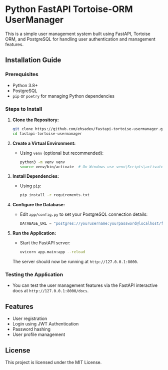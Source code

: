 
# Python FastAPI Tortoise-ORM UserManager

This is a simple user management system built using FastAPI, Tortoise ORM, and PostgreSQL for handling user authentication and management features.

## Installation Guide

### Prerequisites
- Python 3.8+
- PostgreSQL
- `pip` or `poetry` for managing Python dependencies

### Steps to Install

1. **Clone the Repository:**
   ```bash
   git clone https://github.com/ehsadev/fastapi-tortoise-usermanager.git
   cd fastapi-tortoise-usermanager
   ```

2. **Create a Virtual Environment:**
   - Using `venv` (optional but recommended):
     ```bash
     python3 -m venv venv
     source venv/bin/activate  # On Windows use venv\Scripts\activate
     ```

3. **Install Dependencies:**
   - Using `pip`:
     ```bash
     pip install -r requirements.txt
     ```


4. **Configure the Database:**
   - Edit `app/config.py` to set your PostgreSQL connection details:
     ```python
     DATABASE_URL = "postgres://yourusername:yourpassword@localhost/fastapi_user_manager"
     ```

5. **Run the Application:**
   - Start the FastAPI server:
     ```bash
     uvicorn app.main:app --reload
     ```

   The server should now be running at `http://127.0.0.1:8000`.

### Testing the Application

- You can test the user management features via the FastAPI interactive docs at `http://127.0.0.1:8000/docs`.

## Features

- User registration
- Login using JWT Authentication
- Password hashing
- User profile management

## License

This project is licensed under the MIT License.
